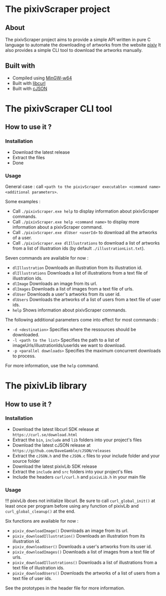 # The pixivScraper project

## About

The pixivScraper project aims to provide a simple API written in pure C language to automate the downloading of artworks from the website [pixiv](https://www.pixiv.net)
It also provides a simple CLI tool to download the artworks manually.

## Built with

* Compiled using [MinGW-w64](https://www.mingw-w64.org/)
* Built with [libcurl](https://curl.se/libcurl/)
* Built with [cJSON](https://github.com/DaveGamble/cJSON)


# The pixivScraper CLI tool

## How to use it ?

### Installation

* Download the latest release
* Extract the files
* Done

### Usage

General case : call `<path to the pixivScraper executable> <command name> <additional parameters>`.

Some examples :
* Call `./pixivScraper.exe help` to display information about pixivScraper commands.
* Call `./pixivScraper.exe help <command name>` to display more information about a pixivScraper command.
* Call `./pixivScraper.exe dlUser <userId>` to download all the artworks of a user.
* Call `./pixivScraper.exe dlIllustrations` to download a list of artworks from a list of illustration ids (by default `./illustrationList.txt`).

Seven commands are available for now :
* `dlIllustration` Downloads an illustration from its illustration id.
* `dlIllustrations` Downloads a list of illustrations from a text file of illustration ids.
* `dlImage` Downloads an image from its url.
* `dlImages` Downloads a list of images from a text file of urls.
* `dlUser` Downloads a user's artworks from its user id.
* `dlUsers` Downloads the artworks of a list of users from a text file of user ids.
* `help` Shows information about pixivScraper commands.

The following additional parameters come into effect for most commands :
* `-d <destination>` Specifies where the ressources should be downloaded.
* `-l <path to the list>` Specifies the path to a list of imageUrls/illustrationIds/userIds we want to download.
* `-p <parallel downloads>` Specifies the maximum concurrent downloads to process.

For more information, use the `help` command.


# The pixivLib library

## How to use it ?

### Installation

* Download the latest libcurl SDK release at `https://curl.se/download.html`
* Extract the `bin`, `include` and `lib` folders into your project's files
* Download the latest cJSON release at `https://github.com/DaveGamble/cJSON/releases`
* Extract the `cJSON.h` and the `cJSON.c` files to your include folder and your source folder
* Download the latest pixivLib SDK release
* Extract the `include` and `src` folders into your project's files
* Include the headers `curl/curl.h` and `pixivLib.h` in your main file

### Usage

!!! pixivLib does not initialize libcurl. Be sure to call `curl_global_init()` at least once per program before using any function of pixivLib and `curl_global_cleanup()` at the end.

Six functions are available for now :
* `pixiv_downloadImage()` Downloads an image from its url.
* `pixiv_downloadIllustration()` Downloads an illustration from its illustration id.
* `pixiv_downloadUser()` Downloads a user's artworks from its user id.
* `pixiv_downloadImages()` Downloads a list of images from a text file of urls.
* `pixiv_downloadIllustrations()` Downloads a list of illustrations from a text file of illustration ids.
* `pixiv_downloadUsers()` Downloads the artworks of a list of users from a text file of user ids.

See the prototypes in the header file for more information.
